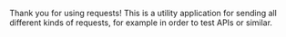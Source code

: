 Thank you for using requests! 
This is a utility application for sending all different kinds of requests, for example in order to test APIs or similar.